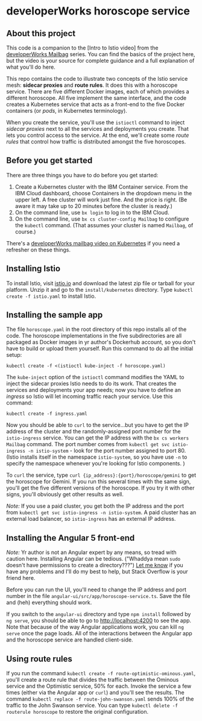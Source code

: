 # developerWorks horoscope service

## About this project

This code is a companion to the [Intro to Istio video] from the
[developerWorks Mailbag](https://developer.ibm.com/tv/dwmailbag/) series.
You can find the basics of the project here, but the video is your source for complete guidance and
a full explanation of what you'll do here.

This repo contains the code to illustrate two concepts of the Istio service mesh:
**sidecar proxies** and **route rules**. It does this with a horoscope service. There are five different
Docker images, each of which provides a different horoscope. All five implement the same
interface, and the code creates a Kubernetes service that acts as a front-end to the
five Docker containers (or _pods_, in Kubernetes terminology).

When you create the service, you'll use the `istioctl` command to inject _sidecar proxies_
next to all the services and deployments you create. That lets you control access to the
service. At the end, we'll create some _route rules_ that control how traffic is distributed amongst
the five horoscopes.

## Before you get started

There are three things you have to do before you get started:

1. Create a Kubernetes cluster with the IBM Container service.
From the IBM Cloud dashboard, choose Containers in the dropdown menu
in the upper left. A free cluster will work just fine. And the price is right.
(Be aware it may take up to 20 minutes before the cluster is ready.)
2. On the command line, use `bx login` to log in to the IBM Cloud.
3. On the command line, use `bx cs cluster-config Mailbag` to configure
the `kubectl` command. (That assumes your cluster is named `Mailbag`,
of course.)

There's a [developerWorks mailbag video on Kubernetes](https://developer.ibm.com/tv/dw-mailbag-kubernetes-clusters/)
if you need a refresher on these things.

## Installing Istio

To install Istio, visit [istio.io](https://istio.io) and download the latest zip file
or tarball for your platform. Unzip it and go to the `install/kubernetes` directory. Type `kubectl create -f
istio.yaml` to install Istio.

## Installing the sample app

The file `horoscope.yaml` in the root directory of this repo installs all of the code.
The horoscope implementations in the five subdirectories are all packaged as Docker images
in yr author's Dockerhub account, so you don't have to build or upload them yourself.
Run this command to do all the initial setup:

`kubectl create -f <(istioctl kube-inject -f horoscope.yaml)`

The `kube-inject` option of the `istioctl` command modifies the YAML to inject
the sidecar proxies Istio needs to do its work. That creates the services and deployments
your app needs; now you have to define an _ingress_ so Istio will let incoming traffic
reach your service. Use this command:

`kubectl create -f ingress.yaml`

Now you should be able to `curl` to the service...but you have to get the
IP address of the cluster and the randomly-assigned port number for the `istio-ingress` service.
You can get the IP address with the `bx cs workers Mailbag` command. The port number
comes from `kubectl get svc istio-ingress -n istio-system` - look for the port number assigned to
port 80. (Istio installs itself in the namespace `istio-system`, so you
have use `-n` to specify the namespace whenever you're looking for Istio components. )

To `curl` the service, type `curl {ip_address}:{port}/horoscope/gemini` to get the horoscope
for Gemini. If you run this several times with the same sign, you'll get the five different
versions of the horoscope. If you try it with other signs, you'll obviously get other results
as well.

_Note:_ If you use a paid cluster, you get both the IP address and the port
from `kubectl get svc istio-ingress -n istio-system`. A paid cluster has an
external load balancer, so `istio-ingress` has an external IP address.

## Installing the Angular 5 front-end

_Note:_ Yr author is not an Angular expert by any means, so tread with caution here.
Installing Angular can be tedious. ("Whaddya mean `sudo` doesn't have permissions to create a directory???")
[Let me know](mailto:doug_tidwell@us.ibm.com) if you have any problems and I'll do my best to help,
but Stack Overflow is your friend here.

Before you can run the UI, you'll need to change the IP address and port number
in the file `angular-ui/src/app/horoscope-service.ts`. Save the file and (heh)
everything should work.

If you switch to the `angular-ui` directory and type `npm install` followed by `ng serve`,
you should be able to go to [http://localhost:4200](localhost:4200)
to see the app. Note that because of the way Angular applications work, you can
kill `ng serve` once the page loads. All of the interactions between the Angular
app and the horoscope service are handled client-side.

## Using route rules

If you run the command `kubectl create -f route-optimistic-ominous.yaml`, you'll create a
route rule that divides the traffic between the Ominous service and the Optimistic
service, 50% for each. Invoke the service a few times (either via the Angular app or `curl`)
and you'll see the results. The command `kubectl replace -f route-john-swanson.yaml` sends
100% of the traffic to the John Swanson service. You can type `kubectl delete -f routerule horoscope`
to restore the original configuration.
